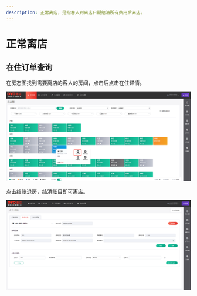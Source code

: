 ```yaml
---
description: 正常离店，是指客人到离店日期结清所有费用后离店。
---
```


# 正常离店

## 在住订单查询

在房态图找到需要离店的客人的房间，点击后点击在住详情。

![&#x70B9;&#x51FB;&#x5728;&#x4F4F;&#x8BE6;&#x60C5;&#xFF0C;&#x8FDB;&#x5165;&#x79BB;&#x5E97;&#x529E;&#x7406;](../../.gitbook/assets/image%20%2890%29.png)

  
点击结账退房，结清账目即可离店。

![&#x70B9;&#x51FB;&#x7ED3;&#x8D26;&#x9000;&#x623F;&#xFF0C;&#x5373;&#x53EF;&#x529E;&#x7406;&#x79BB;&#x5E97;](../../.gitbook/assets/image%20%2819%29.png)




